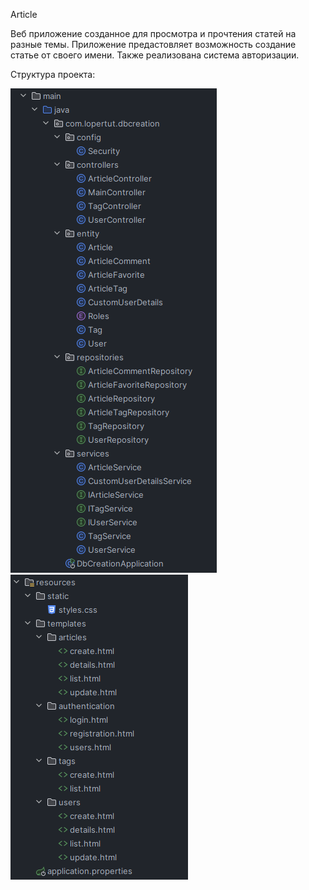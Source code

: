 Article

Веб приложение созданное для просмотра и прочтения статей на разные темы. Приложение предастовляет возможность создание статье от своего имени. Также реализована система авторизации.

Структура проекта:

![img.png](img.png)![img_1.png](img_1.png)